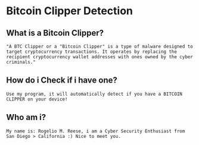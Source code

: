 # Bitcoin Clipper Detection
## What is a Bitcoin Clipper?
```"A BTC Clipper or a "Bitcoin Clipper" is a type of malware designed to target cryptocurrency transactions. It operates by replacing the recipient cryptocurrency wallet addresses with ones owned by the cyber criminals."```
## How do i Check if i have one?
`Use my program, it will automatically detect if you have a BITCOIN CLIPPER on your device!`
## Who am i?
`My name is: Rogelio M. Reese, i am a Cyber Security Enthusiast from San Diego > California :) Nice to meet you.`

